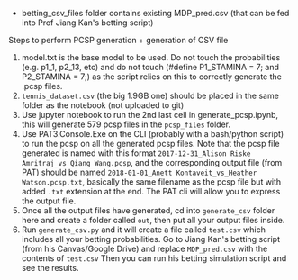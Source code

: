 - betting_csv_files folder contains existing MDP_pred.csv (that can be fed into Prof Jiang Kan's betting script)

Steps to perform PCSP generation + generation of CSV file

1. model.txt is the base model to be used. Do not touch the probabilities (e.g. p1_1, p2_13, etc) and do not touch (#define P1_STAMINA = 7; and P2_STAMINA = 7;) as the script relies on this to correctly generate the .pcsp files.
2. `tennis_dataset.csv` (the big 1.9GB one) should be placed in the same folder as the notebook (not uploaded to git)
3. Use jupyter notebook to run the 2nd last cell in generate_pcsp.ipynb, this will generate 579 pcsp files in the `pcsp_files` folder.
4. Use PAT3.Console.Exe on the CLI (probably with a bash/python script) to run the pcsp on all the generated pcsp files. Note that the pcsp file generated is named with this format `2017-12-31_Alison Riske Amritraj_vs_Qiang Wang.pcsp`, and the corresponding output file (from PAT) should be named `2018-01-01_Anett Kontaveit_vs_Heather Watson.pcsp.txt`, basically the same filename as the pcsp file but with added `.txt` extension at the end. The PAT cli will allow you to express the output file.
5. Once all the output files have generated, cd into `generate_csv` folder here and create a folder called `out`, then put all your output files inside.
6. Run `generate_csv.py` and it will create a file called `test.csv` which includes all your betting probabilities. Go to Jiang Kan's betting script (from his Canvas/Google Drive) and replace `MDP_pred.csv` with the contents of `test.csv` Then you can run his betting simulation script and see the results.
